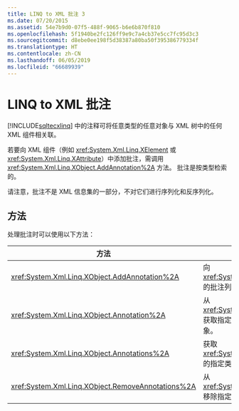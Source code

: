 ```yaml
---
title: LINQ to XML 批注 3
ms.date: 07/20/2015
ms.assetid: 54e7b9d0-07f5-488f-9065-b6e6b870f810
ms.openlocfilehash: 5f1940be2fc126ff9e9c7a4cb37e5cc7fc95d3c3
ms.sourcegitcommit: d8ebe0ee198f5d38387a80ba50f395386779334f
ms.translationtype: HT
ms.contentlocale: zh-CN
ms.lasthandoff: 06/05/2019
ms.locfileid: "66689939"
---
```

# <a name="linq-to-xml-annotations"></a>LINQ to XML 批注

[!INCLUDE[sqltecxlinq](~/includes/sqltecxlinq-md.md)] 中的注释可将任意类型的任意对象与 XML 树中的任何 XML 组件相关联。

若要向 XML 组件（例如 <xref:System.Xml.Linq.XElement> 或 <xref:System.Xml.Linq.XAttribute>）中添加批注，需调用 <xref:System.Xml.Linq.XObject.AddAnnotation%2A> 方法。 批注是按类型检索的。

请注意，批注不是 XML 信息集的一部分，不对它们进行序列化和反序列化。

## <a name="methods"></a>方法

处理批注时可以使用以下方法：

|方法|说明|
|------------|-----------------|
|<xref:System.Xml.Linq.XObject.AddAnnotation%2A>|向 <xref:System.Xml.Linq.XObject> 的批注列表中添加对象。|
|<xref:System.Xml.Linq.XObject.Annotation%2A>|从 <xref:System.Xml.Linq.XObject> 获取指定类型的第一个批注对象。|
|<xref:System.Xml.Linq.XObject.Annotations%2A>|获取 <xref:System.Xml.Linq.XObject> 的指定类型的批注集合。|
|<xref:System.Xml.Linq.XObject.RemoveAnnotations%2A>|从 <xref:System.Xml.Linq.XObject> 移除指定类型的批注。|
